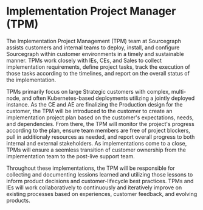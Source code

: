 # Implementation Project Manager (TPM)

The Implementation Project Management (TPM) team at Sourcegraph assists customers and internal teams to deploy, install, and configure Sourcegraph within customer environments in a timely and sustainable manner. TPMs work closely with IEs, CEs, and Sales to collect implementation requirements, define project tasks, track the execution of those tasks according to the timelines, and report on the overall status of the implementation.

TPMs primarily focus on large Strategic customers with complex, multi-node, and often Kubernetes-based deployments utilizing a jointly deployed instance. As the CE and AE are finalizing the Production design for the customer, the TPM will be introduced to the customer to create an implementation project plan based on the customer's expectations, needs, and dependencies. From there, the TPM will monitor the project's progress according to the plan, ensure team members are free of project blockers, pull in additionaly resources as needed, and report overall progress to both internal and external stakeholders. As implementations come to a close, TPMs will ensure a seemless transition of customer ownership from the implementation team to the post-live support team.

Throughout these implementations, the TPM will be responsible for collecting and documenting lessions learned and utilizing those lessons to inform product decisions and customer-lifecycle best practices. TPMs and IEs will work collaboratively to continuously and iteratively improve on existing processes based on experiences, customer feedback, and evolving products.
